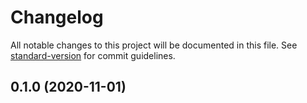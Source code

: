 # Changelog
All notable changes to this project will be documented in this file. See [standard-version](https://github.com/conventional-changelog/standard-version) for commit guidelines.
## 0.1.0 (2020-11-01)
